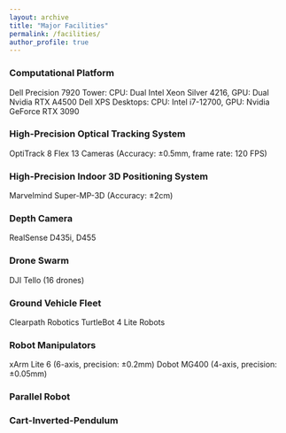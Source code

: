 ```yaml
---
layout: archive
title: "Major Facilities"
permalink: /facilities/
author_profile: true
---
```


### Computational Platform
Dell Precision 7920 Tower: CPU: Dual Intel Xeon Silver 4216, GPU: Dual Nvidia RTX A4500
Dell XPS Desktops: CPU: Intel i7-12700, GPU: Nvidia GeForce RTX 3090

### High-Precision Optical Tracking System
OptiTrack 8 Flex 13 Cameras (Accuracy: ±0.5mm, frame rate: 120 FPS)

### High-Precision Indoor 3D Positioning System
Marvelmind Super-MP-3D (Accuracy: ±2cm)

### Depth Camera
RealSense D435i, D455

### Drone Swarm
DJI Tello (16 drones)

### Ground Vehicle Fleet
Clearpath Robotics TurtleBot 4 Lite Robots

### Robot Manipulators
xArm Lite 6 (6-axis, precision: ±0.2mm)
Dobot MG400 (4-axis, precision: ±0.05mm)

### Parallel Robot

### Cart-Inverted-Pendulum
